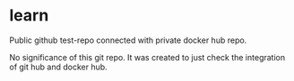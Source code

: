 # learn

Public github test-repo connected with private docker hub repo.

No significance of this git repo.
It was created to just check the integration of git hub and docker hub.
